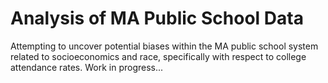 # Analysis of MA Public School Data
Attempting to uncover potential biases within the MA public school system related to socioeconomics and race, specifically with respect to college attendance rates. Work in progress...
